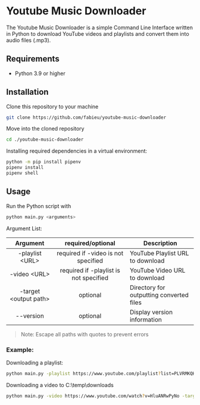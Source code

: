 # Youtube Music Downloader

The Youtube Music Downloader is a simple Command Line Interface written in Python to download YouTube videos and playlists and convert them into audio files (.mp3).

## Requirements

- Python 3.9 or higher

## Installation

Clone this repository to your machine

```bash
git clone https://github.com/fabieu/youtube-music-downloader
```

Move into the cloned repository

```bash
cd ./youtube-music-downloader
```

Installing required dependencies in a virtual environment:

```bash
python -m pip install pipenv
pipenv install
pipenv shell
```

## Usage

Run the Python script with

```bash
python main.py <arguments>
```

Argument List:

|        Argument        |           required/optional            | Description                              |
| :--------------------: | :------------------------------------: | ---------------------------------------- |
|    -playlist \<URL>    |  required if -video is not specified   | YouTube Playlist URL to download         |
|     -video \<URL>      | required if -playlist is not specified | YouTube Video URL to download            |
| -target \<output path> |                optional                | Directory for outputting converted files |
|       --version        |                optional                | Display version information              |

> Note: Escape all paths with quotes to prevent errors

### Example:

Downloading a playlist:

```bash
python main.py -playlist https://www.youtube.com/playlist?list=PLVRMKQHY0icxzX_WkE-s8_-YF_JAo_h92
```

Downloading a video to C:\temp\downloads

```bash
python main.py -video https://www.youtube.com/watch?v=HluANRwPyNo -target "C:\temp\downloads"
```
